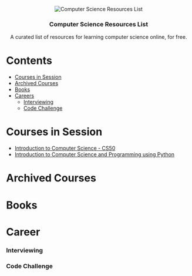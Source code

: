 <span style="display:block;text-align:center">![Computer Science Resources List](https://matt.blissett.me.uk/programming/haskell/lsystem/system-9.png)</span>

<h3 align="center">Computer Science Resources List</h3>
<p align="center">
  A curated list of resources for learning computer science online, for free.
</p>

# Contents

- [Courses in Session](#courses-in-session)
- [Archived Courses](#archived-courses)
- [Books](#books)
- [Careers](#careers)
  - [Interviewing](#interviewing)
  - [Code Challenge](#code-challenge)

# Courses in Session

- [Introduction to Computer Science - CS50](https://www.edx.org/course/introduction-computer-science-harvardx-cs50x#!)
- [Introduction to Computer Science and Programming using Python](https://ocw.mit.edu/courses/electrical-engineering-and-computer-science/6-0001-introduction-to-computer-science-and-programming-in-python-fall-2016/syllabus/)

# Archived Courses

# Books

# Career

### Interviewing

### Code Challenge
